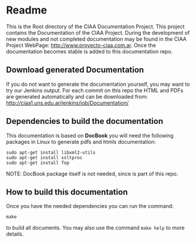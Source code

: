 <h1>Readme</h1>

This is the Root directory of the CIAA Documentation Project. This project contains the Documentation of the CIAA Project.
During the development of new modules and not completed documentation may be found in the CIAA Project WebPage:
http://www.proyecto-ciaa.com.ar. Once the documentation becomes stable is added to this documentation repo.

<h2>Download generated Documentation</h2>

If you do not want to generate the documentation yourself, you may want to try our Jenkins output. For each commit on this repo the HTML and PDFs are generated automatically and can be downloaded from: http://ciaa1.uns.edu.ar/jenkins/job/Documentation/

<h2>Dependencies to build the documentation</h2>

This documentation is based on **DocBook** you will need the following packages in Linux to generate pdfs and htmls
documentation:

```
sudo apt-get install libxml2-utils
sudo apt-get install xsltproc
sudo apt-get install fop
```

NOTE: DocBook package itself is not needed, since is part of this repo.

<h2>How to build this documentation</h2>

Once you have the needed dependencies you can run the command:

```
make
```

to build all documents. You may also use the command ```make help``` to more details.
